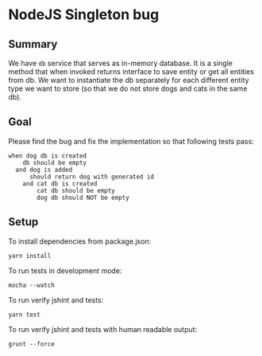# NodeJS Singleton bug

## Summary

We have `db` service that serves as in-memory database. It is a single method that when invoked returns interface to save entity or get all entities from db.
We want to instantiate the db separately for each different entity type we want to store (so that we do not store dogs and cats in the same db).

## Goal 

Please find the bug and fix the implementation so that following tests pass:

    when dog db is created
        db should be empty
      and dog is added
          should return dog with generated id
        and cat db is created
            cat db should be empty
            dog db should NOT be empty


## Setup
To install dependencies from package.json:

    yarn install

To run tests in development mode:

    mocha --watch

To run verify jshint and tests:

    yarn test

To run verify jshint and tests with human readable output:

    grunt --force
